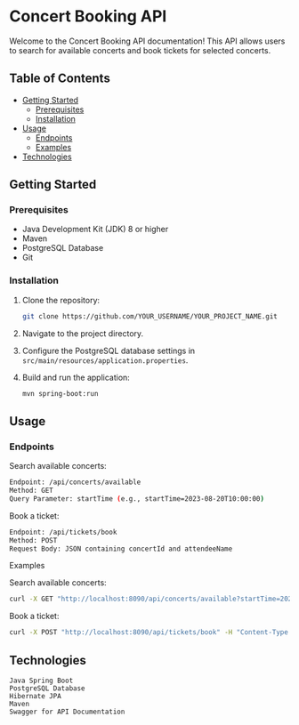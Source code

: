 # Concert Booking API

Welcome to the Concert Booking API documentation! This API allows users to search for available concerts and book tickets for selected concerts.

## Table of Contents

- [Getting Started](#getting-started)
  - [Prerequisites](#prerequisites)
  - [Installation](#installation)
- [Usage](#usage)
  - [Endpoints](#endpoints)
  - [Examples](#examples)
- [Technologies](#technologies)

## Getting Started

### Prerequisites

- Java Development Kit (JDK) 8 or higher
- Maven
- PostgreSQL Database
- Git

### Installation

1. Clone the repository:

   ```sh
   git clone https://github.com/YOUR_USERNAME/YOUR_PROJECT_NAME.git

2. Navigate to the project directory.
3. Configure the PostgreSQL database settings in `src/main/resources/application.properties`.
4. Build and run the application:
   ```sh
   mvn spring-boot:run

## Usage
### Endpoints

  Search available concerts:
  ```sh
  Endpoint: /api/concerts/available
  Method: GET
  Query Parameter: startTime (e.g., startTime=2023-08-20T10:00:00)
  ```

  Book a ticket:
  ```sh
  Endpoint: /api/tickets/book
  Method: POST
  Request Body: JSON containing concertId and attendeeName
  ```

Examples

  Search available concerts:
  ```sh
  curl -X GET "http://localhost:8090/api/concerts/available?startTime=2023-08-20T10:00:00"
  ```

  Book a ticket:
  ```sh
  curl -X POST "http://localhost:8090/api/tickets/book" -H "Content-Type: application/json" -d '{"concertId": 1, "attendeeName": "John Doe"}'
  ```

## Technologies
    Java Spring Boot
    PostgreSQL Database
    Hibernate JPA
    Maven
    Swagger for API Documentation
